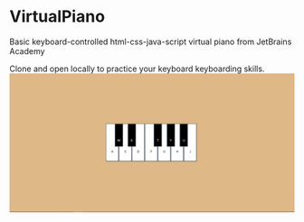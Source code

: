 # VirtualPiano
Basic keyboard-controlled html-css-java-script virtual piano from JetBrains Academy

Clone and open locally to practice your keyboard keyboarding skills.
![Keyboard_Screenshot](/keyboardkeyboard_screengrab.PNG)
